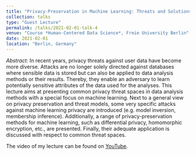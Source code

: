 ```yaml
---
title: "Privacy-Preservation in Machine Learning: Threats and Solutions"
collection: talks
type: "Guest Lecture"
permalink: /talks/2021-02-01-talk-4
venue: "Course *Human-Centered Data Science*, Freie University Berlin"
date: 2021-02-01
location: "Berlin, Germany"
---
```


*Abstract:* In recent years, privacy threats against user data have become more diverse.
Attacks are no longer solely directed against databases where sensible data is stored but can also be applied to data analysis methods or their results.
Thereby, they enable an adversary to learn potentially sensitive attributes of the data used for the analyses. 
This lecture aims at presenting common privacy threat spaces in data analysis methods with a special focus on machine learning. 
Next to a general view on privacy preservation and threat models, some very specific attacks against machine learning privacy are introduced (e.g. model inversion, membership inference).
Additionally, a range of privacy-preservation methods for machine learning, such as differential privacy, homomorphic encryption, etc., are presented.
Finally, their adequate application is discussed with respect to common threat spaces.

The video of my lecture can be found on [YouTube](https://www.youtube.com/watch?v=DsXJoMbNY_w).
